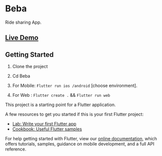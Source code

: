 # Beba

Ride sharing App.

## [Live Demo](https://wabebe-58522.web.app/#/)

## Getting Started

1. Clone the project

2. Cd Beba

3. For Mobile: `Flutter run ios /android` [choose environment].

4. For Web : `Flutter create .` && `Flutter run web`

This project is a starting point for a Flutter application.

A few resources to get you started if this is your first Flutter project:

- [Lab: Write your first Flutter app](https://flutter.dev/docs/get-started/codelab)
- [Cookbook: Useful Flutter samples](https://flutter.dev/docs/cookbook)

For help getting started with Flutter, view our
[online documentation](https://flutter.dev/docs), which offers tutorials,
samples, guidance on mobile development, and a full API reference.

